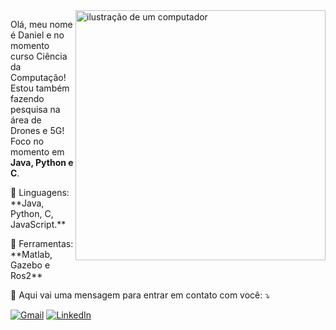 <img src="https://raw.githubusercontent.com/MicaelliMedeiros/micaellimedeiros/master/image/computer-illustration.png" alt="ilustração de um computador" min-width="400px" max-width="400px" width="400px" align="right">

<p align="left"> 
  Olá, meu nome é Daniel e no momento curso Ciência da Computação!<br>
  Estou também fazendo pesquisa na área de Drones e 5G!<br>
  Foco no momento em <strong>Java, Python e C</strong>.<br>
</p>

<p align="left">
  🦄 Linguagens: **Java, Python, C, JavaScript.**
</p>

<p align="left">
  💼 Ferramentas: **Matlab, Gazebo e Ros2**
</p>

<p align="left">
  💌 Aqui vai uma mensagem para entrar em contato com você: ⤵️
</p>

<p align="left">
  <a href="limadanielpereira@gmail.com" title="Gmail">
  <img src="https://img.shields.io/badge/-Gmail-FF0000?style=flat-square&labelColor=FF0000&logo=gmail&logoColor=white&link=LINK-DO-SEU-GMAIL" alt="Gmail"/></a>
  <a href="www.linkedin.com/in/daniel-pereira-lima-199743289" title="LinkedIn">
  <img src="https://img.shields.io/badge/-Linkedin-0e76a8?style=flat-square&logo=Linkedin&logoColor=white&link=LINK-DO-SEU-LINKEDIN" alt="LinkedIn"/></a>
</p>
